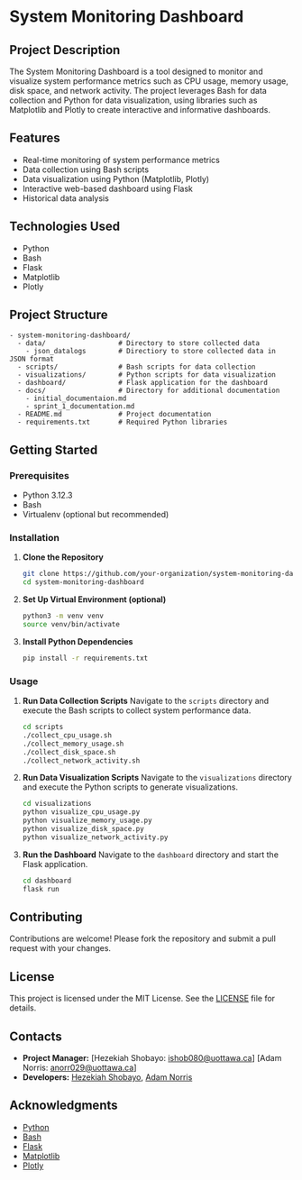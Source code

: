 # System Monitoring Dashboard

## Project Description
The System Monitoring Dashboard is a tool designed to monitor and visualize system performance metrics such as CPU usage, memory usage, disk space, and network activity. The project leverages Bash for data collection and Python for data visualization, using libraries such as Matplotlib and Plotly to create interactive and informative dashboards.

## Features
- Real-time monitoring of system performance metrics
- Data collection using Bash scripts
- Data visualization using Python (Matplotlib, Plotly)
- Interactive web-based dashboard using Flask
- Historical data analysis

## Technologies Used
- Python
- Bash
- Flask
- Matplotlib
- Plotly

## Project Structure
```
- system-monitoring-dashboard/
  - data/                  # Directory to store collected data
    - json_datalogs        # Directiory to store collected data in JSON format
  - scripts/               # Bash scripts for data collection
  - visualizations/        # Python scripts for data visualization
  - dashboard/             # Flask application for the dashboard
  - docs/                  # Directory for additional documentation
    - initial_documentaion.md
    - sprint_1_documentation.md
  - README.md              # Project documentation
  - requirements.txt       # Required Python libraries
```

## Getting Started
### Prerequisites
- Python 3.12.3
- Bash
- Virtualenv (optional but recommended)

### Installation
1. **Clone the Repository**
   ```bash
   git clone https://github.com/your-organization/system-monitoring-dashboard.git
   cd system-monitoring-dashboard
   ```

2. **Set Up Virtual Environment (optional)**
   ```bash
   python3 -m venv venv
   source venv/bin/activate
   ```

3. **Install Python Dependencies**
   ```bash
   pip install -r requirements.txt
   ```

### Usage
1. **Run Data Collection Scripts**
   Navigate to the `scripts` directory and execute the Bash scripts to collect system performance data.
   ```bash
   cd scripts
   ./collect_cpu_usage.sh
   ./collect_memory_usage.sh
   ./collect_disk_space.sh
   ./collect_network_activity.sh
   ```

2. **Run Data Visualization Scripts**
   Navigate to the `visualizations` directory and execute the Python scripts to generate visualizations.
   ```bash
   cd visualizations
   python visualize_cpu_usage.py
   python visualize_memory_usage.py
   python visualize_disk_space.py
   python visualize_network_activity.py
   ```

3. **Run the Dashboard**
   Navigate to the `dashboard` directory and start the Flask application.
   ```bash
   cd dashboard
   flask run
   ```

## Contributing
Contributions are welcome! Please fork the repository and submit a pull request with your changes.

## License
This project is licensed under the MIT License. See the [LICENSE](LICENSE) file for details.

## Contacts
- **Project Manager:** [Hezekiah Shobayo: ishob080@uottawa.ca] [Adam Norris: anorr029@uottawa.ca]
- **Developers:** [Hezekiah Shobayo](https://www.linkedin.com/in/hezekiah-shobayo/), [Adam Norris](https://www.linkedin.com/in/adam-j-norris/)


  
## Acknowledgments
- [Python](https://www.python.org/)
- [Bash](https://www.gnu.org/software/bash/)
- [Flask](https://flask.palletsprojects.com/)
- [Matplotlib](https://matplotlib.org/)
- [Plotly](https://plotly.com/)


